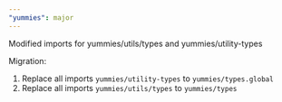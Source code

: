 ```yaml
---
"yummies": major
---
```


Modified imports for yummies/utils/types and yummies/utility-types   

Migration:  
1. Replace all imports `yummies/utility-types` to `yummies/types.global`   
2. Replace all imports `yummies/utils/types` to `yummies/types` 
